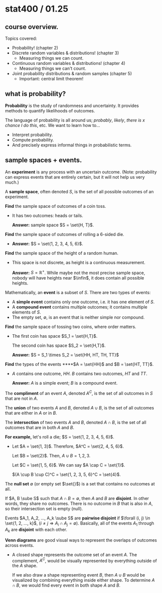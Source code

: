 # stat400 / 01.25

## course overview.

Topics covered:

- Probability! (chapter 2)
- Discrete random variables & distributions! (chapter 3)
  - Measuring things we can count.
- Continuous random variables & distributions! (chapter 4)
  - Measuring things we can't count.
- Joint probability distributions & random samples (chapter 5)
  - Important: central limit theorem!

## what is probability?

**Probability** is the study of randomness and uncertainty. It provides methods  to quantify likelihoods of outcomes.

The language of probability is all around us; *probably*, *likely*, *there is $x$ chance I do this*, etc. We want to learn how to...

- Interpret probability.
- Compute probability.
- And precisely express informal things in probabilistic terms.

## sample spaces + events.

An **experiment** is any process with an uncertain outcome. (Note: probability can express events that are entirely certain, but it will not help us very much.)

A **sample space**, often denoted $S$, is the set of all possible outcomes of an experiment.

**Find** the sample space of outcomes of a coin toss.

- It has two outcomes: heads or tails.

  **Answer:** sample space $S = \set{H, T}$.

**Find** the sample space of outcomes of rolling a $6$-sided die.

- **Answer:** $S = \set{1, 2, 3, 4, 5, 6}$.

**Find** the sample space of the height of a random human.

- This space is not discrete, as height is a continuous measurement.

  **Answer:** $S = \mathbb{R}^{+}$. While maybe not the most precise sample space, nobody will have heights near $\infin$, it does contain all possible heights.

Mathematically, an **event** is a subset of $S$. There are two types of events:

- A **simple event** contains only one outcome, i.e. it has one element of $S$.
- A **compound event** contains multiple outcomes; it contains multiple elements of $S$.
- The empty set, $\emptyset$, is an event that is neither simple nor compound.

 **Find** the sample space of tossing two coins, where order matters.

- The first coin has space $S_1 = \set{H,T}$.

  The second coin has space $S_2 = \set{H,T}$.

  **Answer:** $S = S_1 \times S_2 = \set{HH, HT, TH, TT}$

**Find** the types of the events ****$A = \set{HH}$ and $B = \set{HT, TT}$.

- $A$ contains one outcome, $HH$. $B$ contains two outcomes, $HT$ and $TT$. 

  **Answer:** $A$ is a simple event; $B$ is a compound event.

The **compliment** of an event $A$, denoted $A^C$, is the set of all outcomes in $S$ that are not in $A$.

The **union** of two events $A$ and $B$, denoted $A \cup B$, is the set of all outcomes that are either in $A$ or in $B$.

The **intersection** of two events $A$ and $B$, denoted $A \cap B$, is the set of all outcomes that are in both $A$ and $B$.

 **For example,** let's roll a die; $S = \set{1, 2, 3, 4, 5, 6}$.

- Let $A = \set{1, 3}$. Therefore, $A^C = \set{2, 4, 5, 6}$.

  Let $B = \set{2}$. Then, $A \cup B = {1, 2, 3}$.

  Let $C = \set{1, 5, 6}$. We can say $A \cap C = \set{1}$. 

  $(A \cup B \cup C)^C = \set{1, 2, 3, 5, 6}^C = \set{4}$.

The **null set** $\emptyset$ (or empty set $\set{}$) is a set that contains no outcomes at all.

If $A, B \sube S$ such that $A \cap B = \emptyset$, then $A$ and $B$ are **disjoint**. In other words, they share no outcomes. There is no outcome in $B$ that is also in $A$, so their intersection set is empty (null).

Events $A_1, A_2, ..., A_k \sube S$ are **pairwise disjoint** if  $\forall (i, j) \in \set{1, 2, ..., k}$,  $(i \neq j \Rightarrow A_i \cap A_j = \emptyset)$. Basically, all of the events $A_1$ through $A_k$ are **disjoint** with each other.

**Venn diagrams** are good visual ways to represent the overlaps of outcomes across events.

- A closed shape represents the outcome set of an event $A$. The complement, $A^C$, would be visually represented by everything outside of  the $A$ shape.

  If we also draw a shape representing event $B$, then $A \cup B$ would be visualized by combining everything inside either shape. To determine $A \cap B$, we would find every event in both shape $A$ and $B$.

